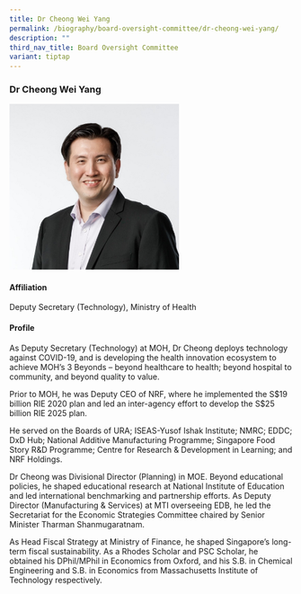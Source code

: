 ```yaml
---
title: Dr Cheong Wei Yang
permalink: /biography/board-oversight-committee/dr-cheong-wei-yang/
description: ""
third_nav_title: Board Oversight Committee
variant: tiptap
---
```

<h3>Dr Cheong Wei Yang</h3><div class="isomer-image-wrapper"><img style="width: 60%;" height="auto" width="100%" alt="" src="/images/Biography/Board Oversight Committee/Profile_CheongWeiYang_v2.jpg"></div><h4>Affiliation</h4><p>Deputy Secretary (Technology), Ministry of Health</p><h4>Profile</h4><p>As Deputy Secretary (Technology) at MOH, Dr Cheong deploys technology against COVID-19, and is developing the health innovation ecosystem to achieve MOH’s 3 Beyonds – beyond healthcare to health; beyond hospital to community, and beyond quality to value.</p><p>Prior to MOH, he was Deputy CEO of NRF, where he implemented the S$19 billion RIE 2020 plan and led an inter-agency effort to develop the S$25 billion RIE 2025 plan.</p><p>He served on the Boards of URA; ISEAS-Yusof Ishak Institute; NMRC; EDDC; DxD Hub; National Additive Manufacturing Programme; Singapore Food Story R&amp;D Programme; Centre for Research &amp; Development in Learning; and NRF Holdings.</p><p>Dr Cheong was Divisional Director (Planning) in MOE. Beyond educational policies, he shaped educational research at National Institute of Education and led international benchmarking and partnership efforts. As Deputy Director (Manufacturing &amp; Services) at MTI overseeing EDB, he led the Secretariat for the Economic Strategies Committee chaired by Senior Minister Tharman Shanmugaratnam.</p><p>As Head Fiscal Strategy at Ministry of Finance, he shaped Singapore’s long-term fiscal sustainability. As a Rhodes Scholar and PSC Scholar, he obtained his DPhil/MPhil in Economics from Oxford, and his S.B. in Chemical Engineering and S.B. in Economics from Massachusetts Institute of Technology respectively.</p>